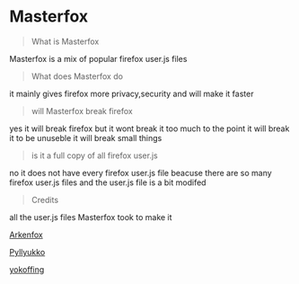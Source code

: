 # Masterfox



> What is Masterfox

Masterfox is a mix of popular firefox user.js files


> What does Masterfox do

it mainly gives firefox more privacy,security and will make it faster

> will Masterfox break firefox

yes it will break firefox but it wont break it too much to the point it will break it to be unuseble it will break small things

> is it a full copy of all firefox user.js

no it does not have every firefox user.js file beacuse there are so many firefox user.js files and the user.js file is a bit modifed

> Credits

all the user.js files Masterfox took to make it

[Arkenfox](https://github.com/arkenfox/user.js)

[Pyllyukko](https://github.com/pyllyukko/user.js)

[yokoffing](https://github.com/yokoffing/Betterfox)
